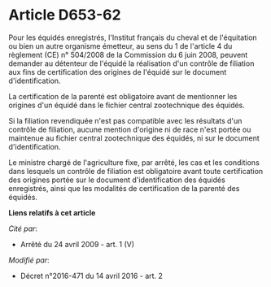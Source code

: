 # Article D653-62

Pour les équidés enregistrés, l'Institut français du cheval et de l'équitation ou bien un autre organisme émetteur, au sens
du 1 de l'article 4 du règlement (CE) n° 504/2008 de la Commission du 6 juin 2008, peuvent demander au détenteur de l'équidé
la réalisation d'un contrôle de filiation aux fins de certification des origines de l'équidé sur le document
d'identification. 

La certification de la parenté est obligatoire avant de mentionner les origines d'un équidé dans le fichier central
zootechnique des équidés. 

Si la filiation revendiquée n'est pas compatible avec les résultats d'un contrôle de filiation, aucune mention d'origine ni
de race n'est portée ou maintenue au fichier central zootechnique des équidés, ni sur le document d'identification.

Le ministre chargé de l'agriculture fixe, par arrêté, les cas et les conditions dans lesquels un contrôle de filiation est
obligatoire avant toute certification des origines portée sur le document d'identification des équidés enregistrés, ainsi que
les modalités de certification de la parenté des équidés.

**Liens relatifs à cet article**

_Cité par_:

  - Arrêté du 24 avril 2009 - art. 1 (V)

_Modifié par_:

  - Décret n°2016-471 du 14 avril 2016 - art. 2
